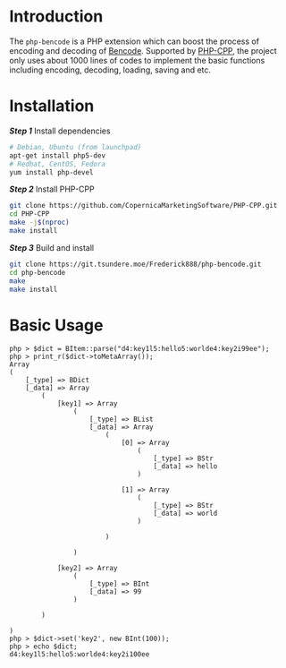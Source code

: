 Introduction
===
The `php-bencode` is a PHP extension which can boost the process of encoding and decoding of [Bencode](https://en.wikipedia.org/wiki/Bencode). Supported by [PHP-CPP](https://github.com/CopernicaMarketingSoftware/PHP-CPP), the project only uses about 1000 lines of codes to implement the basic functions including encoding, decoding, loading, saving and etc.

Installation
===
***Step 1*** Install dependencies
```bash
# Debian, Ubuntu (from launchpad)
apt-get install php5-dev
# Redhat, CentOS, Fedora
yum install php-devel
```
***Step 2*** Install PHP-CPP
```bash
git clone https://github.com/CopernicaMarketingSoftware/PHP-CPP.git
cd PHP-CPP
make -j$(nproc)
make install
```
***Step 3*** Build and install
```bash
git clone https://git.tsundere.moe/Frederick888/php-bencode.git
cd php-bencode
make
make install
```

Basic Usage
===
```
php > $dict = BItem::parse("d4:key1l5:hello5:worlde4:key2i99ee");
php > print_r($dict->toMetaArray());
Array
(
    [_type] => BDict
    [_data] => Array
        (
            [key1] => Array
                (
                    [_type] => BList
                    [_data] => Array
                        (
                            [0] => Array
                                (
                                    [_type] => BStr
                                    [_data] => hello
                                )

                            [1] => Array
                                (
                                    [_type] => BStr
                                    [_data] => world
                                )

                        )

                )

            [key2] => Array
                (
                    [_type] => BInt
                    [_data] => 99
                )

        )

)
php > $dict->set('key2', new BInt(100));
php > echo $dict;
d4:key1l5:hello5:worlde4:key2i100ee
```